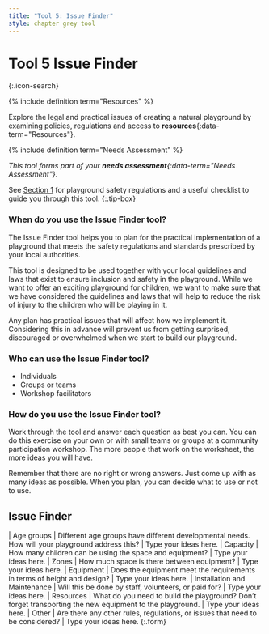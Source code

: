 ```yaml
---
title: "Tool 5: Issue Finder"
style: chapter grey tool
---
```


# **Tool 5** Issue Finder
{:.icon-search}

{% include definition term="Resources" %}

Explore the legal and practical issues of creating a natural playground by examining policies, regulations and access to **resources**{:data-term="Resources"}.

{% include definition term="Needs Assessment" %}

*This tool forms part of your **needs assessment**{:data-term="Needs Assessment"}.*

See [Section 1](01.html#playground-safety) for playground safety regulations and a useful checklist to guide you through this tool.
{:.tip-box}

### When do you use the Issue Finder tool?

The Issue Finder tool helps you to plan for the practical implementation of a playground that meets the safety regulations and standards prescribed by your local authorities.

This tool is designed to be used together with your local guidelines and laws that exist to ensure inclusion and safety in the playground. While we want to offer an exciting playground for children, we want to make sure that we have considered the guidelines and laws that will help to reduce the risk of injury to the children who will be playing in it.

Any plan has practical issues that will affect how we implement it. Considering this in advance will prevent us from getting surprised, discouraged or overwhelmed when we start to build our playground.

### Who can use the Issue Finder tool?

-   Individuals
-   Groups or teams
-   Workshop facilitators

### How do you use the Issue Finder tool?

Work through the tool and answer each question as best you can. You can do this exercise on your own or with small teams or groups at a community participation workshop. The more people that work on the worksheet, the more ideas you will have.

Remember that there are no right or wrong answers. Just come up with as many ideas as possible. When you plan, you can decide what to use or not to use.

## Issue Finder

| Age groups | Different age groups have different developmental needs. How will your playground address this? | Type your ideas here.
| Capacity | How many children can be using the space and equipment? | Type your ideas here.
| Zones | How much space is there between equipment? | Type your ideas here.
| Equipment | Does the equipment meet the requirements in terms of height and design? | Type your ideas here.
| Installation and Maintenance | Will this be done by staff, volunteers, or paid for? | Type your ideas here.
| Resources | What do you need to build the playground? Don’t forget transporting the new equipment to the playground. | Type your ideas here.
| Other | Are there any other rules, regulations, or issues that need to be considered? | Type your ideas here.
{:.form}
